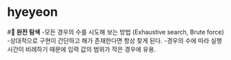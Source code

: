 # hyeyeon

#**📍 완전 탐색**
-모든 경우의 수를 시도해 보는 방법
(Exhaustive search, Brute force)
-상대적으로 구현이 간단하고 해가 존재한다면 항상 찾게 된다.
-경우의 수에 따라 실행 시간이 비례하기 때문에 입력 값의 범위가 작은 경우에 유용.


